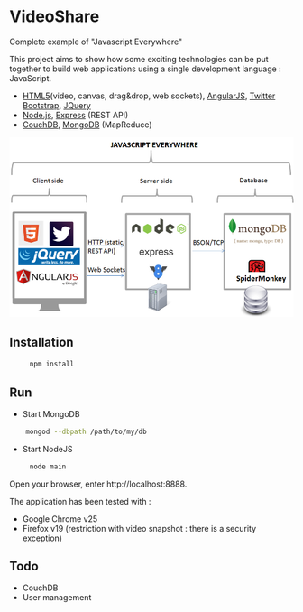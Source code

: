 VideoShare
==========

Complete example of "Javascript Everywhere"

This project aims to show how some exciting technologies can be put together to build web applications using a single development language : JavaScript.
* [HTML5](http://www.html5rocks.com/en/)(video, canvas, drag&drop, web sockets), [AngularJS](http://angularjs.org/), [Twitter Bootstrap](http://twitter.github.com/bootstrap/), [JQuery](http://jquery.com/)
* [Node.js](http://nodejs.org/), [Express](http://expressjs.com/) (REST API)
* [CouchDB](http://couchdb.apache.org/), [MongoDB](http://www.mongodb.org/) (MapReduce)

![Javascript Everywhere](/public/img/overview.png)

## Installation

``` bash
     npm install
```

## Run

* Start MongoDB
``` bash
    mongod --dbpath /path/to/my/db
```

* Start NodeJS
``` bash
     node main
```

Open your browser, enter http://localhost:8888.

The application has been tested with :
* Google Chrome v25
* Firefox v19 (restriction with video snapshot : there is a security exception)

## Todo

* CouchDB
* User management


